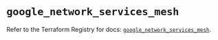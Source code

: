 # `google_network_services_mesh`

Refer to the Terraform Registry for docs: [`google_network_services_mesh`](https://registry.terraform.io/providers/hashicorp/google/6.36.1/docs/resources/network_services_mesh).

